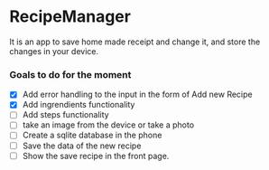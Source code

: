 # RecipeManager

It is an app to save home made receipt and change it, and store the changes in your device.



### Goals to do for the moment

- [x] Add error handling to the input in the form of Add new Recipe
- [x] Add ingrendients functionality
- [ ] Add steps functionality
- [ ] take an image from the device or take a photo
- [ ] Create a sqlite database in the phone
- [ ] Save the data of the new recipe
- [ ] Show the save recipe in the front page.
